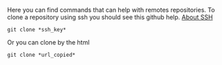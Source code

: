 Here you can find commands that can help with remotes repositories.
To clone a repository using ssh you should see this github help. 
[About SSH](https://help.github.com/articles/about-ssh/)

`git clone *ssh_key*`

Or you can clone by the html

`git clone *url_copied*`
